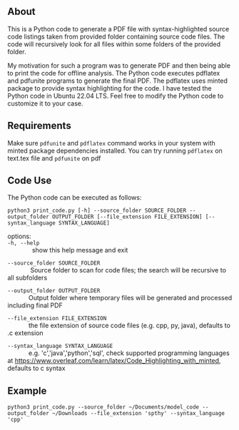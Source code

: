 
  
About
-----------------

This is a Python code to generate a PDF file with syntax-highlighted source code listings taken from provided folder containing source code files. The code will recursively look for all files within some folders of the provided folder. 

My motivation for such a program was to generate PDF and then being able to print the code for offline analysis. The Python code executes pdflatex and pdfunite programs to generate the final PDF. The pdflatex uses minted package to provide syntax highlighting for the code. I have tested the Python code in Ubuntu 22.04 LTS. Feel free to modify the Python code to customize it to your case. 

Requirements
-----------------

Make sure `pdfunite` and `pdflatex` command works in your system with minted package dependencies installed. You can try running `pdflatex` on text.tex file and `pdfunite` on pdf

  

Code Use
--------------

The Python code can be executed as follows:

`python3 print_code.py [-h] --source_folder SOURCE_FOLDER --output_folder OUTPUT_FOLDER [--file_extension FILE_EXTENSION] [--syntax_language SYNTAX_LANGUAGE]`

options:\
`-h, --help`<br />
&nbsp;&nbsp;&nbsp;&nbsp;&nbsp;&nbsp; &nbsp;&nbsp;&nbsp;&nbsp;&nbsp;&nbsp; show this help message and exit

`--source_folder SOURCE_FOLDER`\
&nbsp;&nbsp;&nbsp;&nbsp;&nbsp;&nbsp;&nbsp;&nbsp;&nbsp;&nbsp;&nbsp;&nbsp; Source folder to scan for code files; the search will be recursive to all subfolders

`--output_folder OUTPUT_FOLDER`\
&nbsp;&nbsp;&nbsp;&nbsp;&nbsp;&nbsp;&nbsp;&nbsp;&nbsp;&nbsp;&nbsp;&nbsp;Output folder where temporary files will be generated and processed including final PDF

 
`--file_extension FILE_EXTENSION`\
&nbsp;&nbsp;&nbsp;&nbsp;&nbsp;&nbsp;&nbsp;&nbsp;&nbsp;&nbsp;&nbsp;&nbsp;the file extension of source code files (e.g. cpp, py, java), defaults to .c extension

  

`--syntax_language SYNTAX_LANGUAGE`\
&nbsp;&nbsp;&nbsp;&nbsp;&nbsp;&nbsp;&nbsp;&nbsp;&nbsp;&nbsp;&nbsp;&nbsp;e.g. 'c','java','python','sql', check supported programming languages at https://www.overleaf.com/learn/latex/Code_Highlighting_with_minted, defaults to c syntax  

  

Example
---------------
`python3 print_code.py --source_folder ~/Documents/model_code --output_folder ~/Downloads --file_extension 'spthy' --syntax_language 'cpp'`
